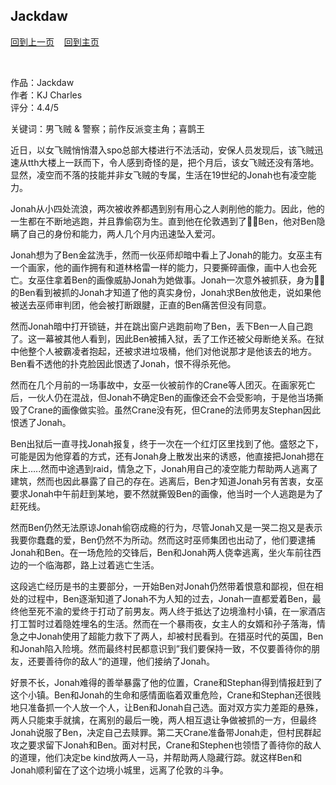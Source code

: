## Jackdaw
[回到上一页](https://boheme130.github.io/Reviews/)  &nbsp;&nbsp;  [回到主页](https://boheme130.github.io/Fiction.git.io/)

<br>

作品：Jackdaw<br>
作者：KJ Charles<br>
评分：4.4/5<br>

关键词：男飞贼 & 警察；前作反派变主角；喜鹊王

近日，以女飞贼悄悄潜入spo总部大楼进行不法活动，安保人员发现后，该飞贼迅速从tth大楼上一跃而下，令人感到奇怪的是，把个月后，该女飞贼还没有落地。显然，凌空而不落的技能并非女飞贼的专属，生活在19世纪的Jonah也有凌空能力。

Jonah从小四处流浪，两次被收养都遇到别有用心之人剥削他的能力。因此，他的一生都在不断地逃跑，并且靠偷窃为生。直到他在伦敦遇到了👮🏻Ben，他对Ben隐瞒了自己的身份和能力，两人几个月内迅速坠入爱河。

Jonah想为了Ben金盆洗手，然而一伙巫师却暗中看上了Jonah的能力。女巫主有一个画家，他的画作拥有和道林格雷一样的能力，只要撕碎画像，画中人也会死亡。女巫住拿着Ben的画像威胁Jonah为她做事。Jonah一次意外被抓获，身为👮🏻的Ben看到被抓的Jonah才知道了他的真实身份，Jonah求Ben放他走，说如果他被送去巫师审判团，他会被打断跟腱，正直的Ben痛苦但没有同意。

然而Jonah暗中打开锁链，并在跳出窗户逃跑前吻了Ben，丢下Ben一人自己跑了。这一幕被其他人看到，因此Ben被捕入狱，丢了工作还被父母断绝关系。在狱中他整个人被霸凌者抱起，还被求进垃圾桶，他们对他说那才是他该去的地方。Ben看不透他的扑克脸因此恨透了Jonah，恨不得杀死他。

然而在几个月前的一场事故中，女巫一伙被前作的Crane等人团灭。在画家死亡后，一伙人仍在混战，但Jonah不确定Ben的画像还会不会受影响，于是他当场撕毁了Crane的画像做实验。虽然Crane没有死，但Crane的法师男友Stephan因此恨透了Jonah。

Ben出狱后一直寻找Jonah报复，终于一次在一个红灯区里找到了他。盛怒之下，可能是因为他穿着的方式，还有Jonah身上散发出来的诱惑，他直接把Jonah摁在床上…..然而中途遇到raid，情急之下，Jonah用自己的凌空能力帮助两人逃离了建筑，然而也因此暴露了自己的存在。逃离后，Ben才知道Jonah另有苦衷，女巫要求Jonah中午前赶到某地，要不然就撕毁Ben的画像，他当时一个人逃跑是为了赶死线。

然而Ben仍然无法原谅Jonah偷窃成瘾的行为，尽管Jonah又是一哭二抱又是表示我要你蠢蠢的爱，Ben仍然不为所动。然而这时巫师集团也出动了，他们要逮捕Jonah和Ben。在一场危险的交锋后，Ben和Jonah两人侥幸逃离，坐火车前往西边的一个临海郡，路上过着逃亡生活。

这段逃亡经历是书的主要部分，一开始Ben对Jonah仍然带着恨意和鄙视，但在相处的过程中，Ben逐渐知道了Jonah不为人知的过去，Jonah一直都爱着Ben，最终他至死不渝的爱终于打动了前男友。两人终于抵达了边境渔村小镇，在一家酒店打工暂时过着隐姓埋名的生活。然而在一个暴雨夜，女主人的女婿和孙子落海，情急之中Jonah使用了超能力救下了两人，却被村民看到。在猎巫时代的英国，Ben和Jonah陷入险境。然而最终村民都意识到”我们要保持一致，不仅要善待你的朋友，还要善待你的敌人“的道理，他们接纳了Jonah。

好景不长，Jonah难得的善举暴露了他的位置，Crane和Stephan得到情报赶到了这个小镇。Ben和Jonah的生命和感情面临着双重危险，Crane和Stephan还很贱地只准备抓一个人放一个人，让Ben和Jonah自己选。面对双方实力差距的悬殊，两人只能束手就擒，在离别的最后一晚，两人相互退让争做被抓的一方，但最终Jonah说服了Ben，决定自己去赎罪。第二天Crane准备带Jonah走，但村民群起攻之要求留下Jonah和Ben。面对村民，Crane和Stephen也领悟了善待你的敌人的道理，他们决定be kind放两人一马，并帮助两人隐藏行踪。就这样Ben和Jonah顺利留在了这个边境小城里，远离了伦敦的斗争。